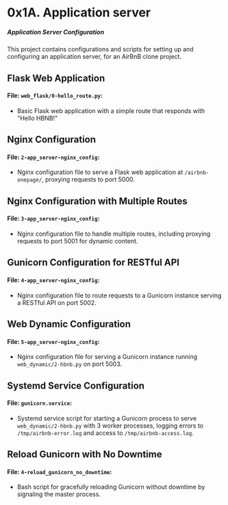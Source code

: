 # 0x1A. Application server


##### Application Server Configuration

This project contains configurations and scripts for setting up and configuring an application server, for an AirBnB clone project.

## Flask Web Application

#### File: `web_flask/0-hello_route.py`: 
  - Basic Flask web application with a simple route that responds with "Hello HBNB!"

## Nginx Configuration

#### File: `2-app_server-nginx_config`: 
  - Nginx configuration file to serve a Flask web application at `/airbnb-onepage/`, proxying requests to port 5000.

## Nginx Configuration with Multiple Routes

#### File: `3-app_server-nginx_config`: 
  - Nginx configuration file to handle multiple routes, including proxying requests to port 5001 for dynamic content.

## Gunicorn Configuration for RESTful API

#### File: `4-app_server-nginx_config`: 
  - Nginx configuration file to route requests to a Gunicorn instance serving a RESTful API on port 5002.

## Web Dynamic Configuration

#### File: `5-app_server-nginx_config`: 
  - Nginx configuration file for serving a Gunicorn instance running `web_dynamic/2-hbnb.py` on port 5003.

## Systemd Service Configuration

#### File: `gunicorn.service`: 
  - Systemd service script for starting a Gunicorn process to serve `web_dynamic/2-hbnb.py` with 3 worker processes, logging errors to `/tmp/airbnb-error.log` and access to `/tmp/airbnb-access.log`.

## Reload Gunicorn with No Downtime

#### File: `4-reload_gunicorn_no_downtime`: 
  - Bash script for gracefully reloading Gunicorn without downtime by signaling the master process.
